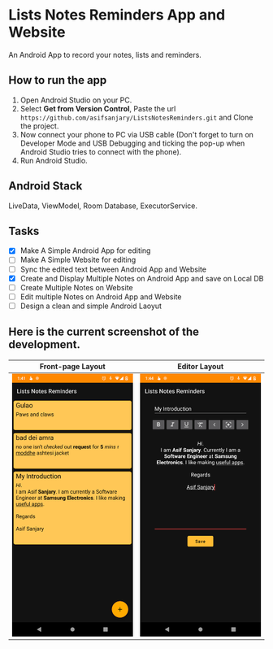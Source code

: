 # Lists Notes Reminders App and Website
An Android App to record your notes, lists and reminders.
## How to run the app
1. Open Android Studio on your PC.
2. Select **Get from Version Control**, Paste the url `https://github.com/asifsanjary/ListsNotesReminders.git` and Clone the project.
3. Now connect your phone to PC via USB cable (Don't forget to turn on Developer Mode and USB Debugging and ticking the pop-up when Android Studio tries to connect with the phone).
4. Run Android Studio.

## Android Stack
LiveData, ViewModel, Room Database, ExecutorService.
## Tasks
- [x] Make A Simple Android App for editing
- [ ] Make A Simple Website for editing
- [ ] Sync the edited text between Android App and Website
- [x] Create and Display Multiple Notes on Android App and save on Local DB
- [ ] Create Multiple Notes on Website
- [ ] Edit multiple Notes on Android App and Website
- [ ] Design a clean and simple Android Laoyut

## Here is the current screenshot of the development.
Front-page Layout             |  Editor Layout
:-------------------------:|:-------------------------:
![Alt text](./AppScreenshots/Screenshot_20210408_014123_Lists_Notes_Reminders.png "Front-page Layout")  |  ![Alt text](./AppScreenshots/Screenshot_20210408_014406_Lists_Notes_Reminders.png "Editor Layout")
